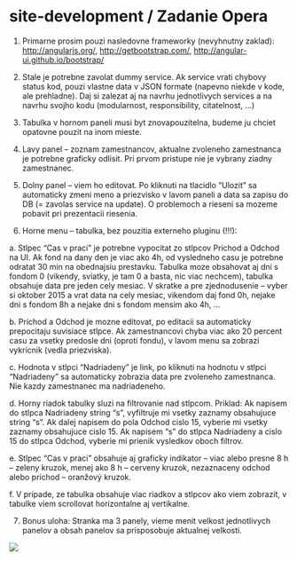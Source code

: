 # site-development / Zadanie Opera

1.	Primarne prosim pouzi nasledovne frameworky (nevyhnutny zaklad): http://angularjs.org/, http://getbootstrap.com/, http://angular-ui.github.io/bootstrap/

2.	Stale je potrebne zavolat dummy service. Ak service vrati chybovy status kod, pouzi vlastne data v JSON formate (napevno niekde v kode, ale prehladne). Daj si zalezat aj na navrhu jednotlivych services a na navrhu svojho kodu (modularnost, responsibility, citatelnost, …)

3.	Tabulka v hornom paneli musi byt znovapouzitelna, budeme ju chciet opatovne pouzit na inom mieste.

4.	Lavy panel – zoznam zamestnancov, aktualne zvoleneho zamestnanca je potrebne graficky odlisit. Pri prvom pristupe nie je vybrany ziadny zamestnanec.

5.	Dolny panel – viem ho editovat. Po kliknuti na tlacidlo “Ulozit” sa automaticky zmeni meno a priezvisko v lavom paneli a data sa zapisu do DB (= zavolas service na update). O problemoch a rieseni sa mozeme pobavit pri prezentacii riesenia.

6.	Horne menu – tabulka, bez pouzitia externeho pluginu (!!!):
  
  a.	Stlpec “Cas v praci” je potrebne vypocitat zo stlpcov Prichod a Odchod na UI. Ak fond na dany den je viac ako 4h, od vysledneho casu je potrebne odratat 30 min na obednajsiu prestavku. Tabulka moze obsahovat aj dni s fondom 0 (vikendy, sviatky, je tam 0 a basta, nic viac nechcem), tabulka obsahuje data pre jeden cely mesiac. V skratke a pre zjednodusenie – vyber si oktober 2015 a vrat data na cely mesiac, vikendom daj fond 0h, nejake dni s fondom 8h a nejake dni s fondom mensim ako 4h, …

  b.	Príchod a Odchod je mozne editovat, po editacii sa automaticky prepocitaju suvisiace stlpce. Ak zamestnancovi chyba viac ako 20 percent casu za vsetky predosle dni (oproti fondu), v lavom menu sa zobrazi vykricnik (vedla priezviska).

  c.	Hodnota v stlpci “Nadriadeny” je link, po kliknuti na hodnotu v stlpci “Nadriadeny” sa automaticky zobrazia data pre zvoleneho zamestnanca. Nie kazdy zamestnanec ma nadriadeneho.

  d.	Horny riadok tabulky sluzi na filtrovanie nad stlpcom. Priklad: Ak napisem do stlpca Nadriadeny string “s”, vyfiltruje mi vsetky zaznamy obsahujuce string “s”. Ak dalej napisem do pola Odchod cislo 15, vyberie mi vsetky zaznamy obsahujuce cislo 15. Ak napisem “s” do stlpca Nadriadeny a cislo 15 do stlpca Odchod, vyberie mi prienik vysledkov oboch filtrov.

  e.	Stlpec “Cas v praci” obsahuje aj graficky indikator – viac alebo presne 8 h – zeleny kruzok, menej ako 8 h – cerveny kruzok, nezaznaceny odchod alebo prichod – oranžový kruzok.

  f.	V pripade, ze tabulka obsahuje viac riadkov a stlpcov ako viem zobrazit, v tabulke viem scrollovat horizontalne aj vertikalne.

7.	Bonus uloha: Stranka ma 3 panely, vieme menit velkost jednotlivych panelov a obsah panelov sa prisposobuje aktualnej velkosti.

![](https://github.com/github/training-kit/blob/master/images/professortocat.png)
